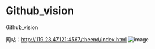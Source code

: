 # Github_vision
Github_vision

网站：http://119.23.47.121:4567/theend/index.html
![image](https://github.com/software-case-course/Github_vision.git/displays.gif)
